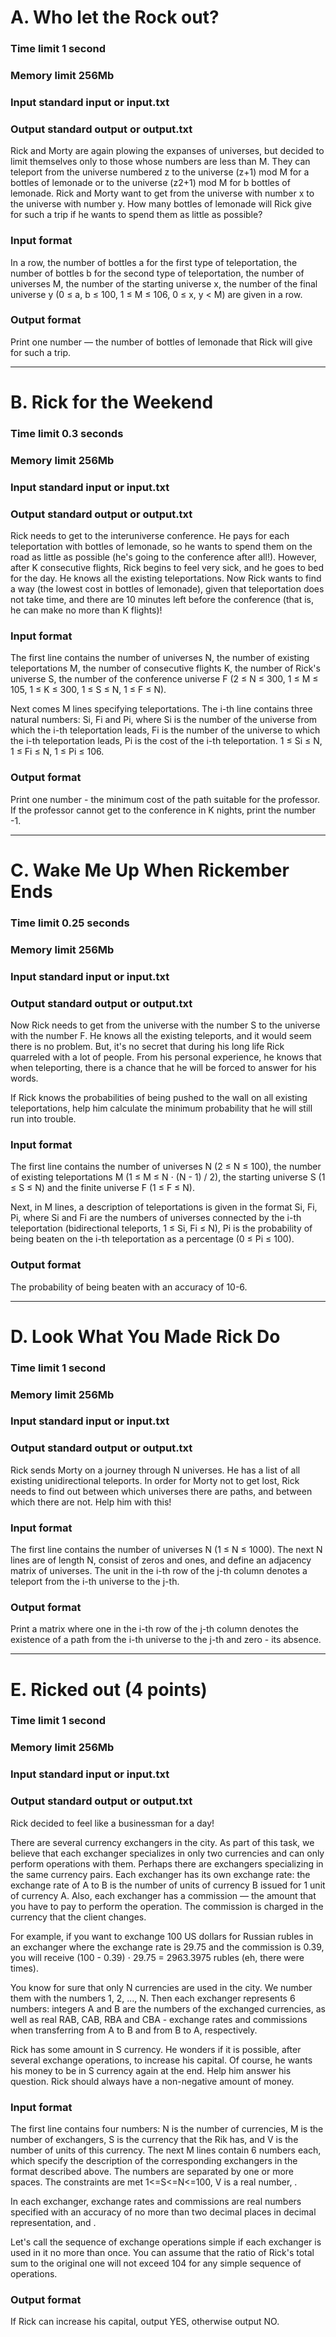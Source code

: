 # A. Who let the Rock out?

### Time limit 1 second

### Memory limit 256Mb

### Input standard input or input.txt

### Output standard output or output.txt


Rick and Morty are again plowing the expanses of universes, but decided to limit themselves only to those whose numbers are less than M. They can teleport from the universe numbered z to the universe (z+1) mod M for a bottles of lemonade or to the universe (z2+1) mod M for b bottles of lemonade. Rick and Morty want to get from the universe with number x to the universe with number y. How many bottles of lemonade will Rick give for such a trip if he wants to spend them as little as possible?

### Input format
In a row, the number of bottles a for the first type of teleportation, the number of bottles b for the second type of teleportation, the number of universes M, the number of the starting universe x, the number of the final universe y (0 ≤ a, b ≤ 100, 1 ≤ M ≤ 106, 0 ≤ x, y < M) are given in a row.

### Output format
Print one number — the number of bottles of lemonade that Rick will give for such a trip.

---
# B. Rick for the Weekend

### Time limit 0.3 seconds

### Memory limit 256Mb

### Input standard input or input.txt

### Output standard output or output.txt


Rick needs to get to the interuniverse conference. He pays for each teleportation with bottles of lemonade, so he wants to spend them on the road as little as possible (he's going to the conference after all!). However, after K consecutive flights, Rick begins to feel very sick, and he goes to bed for the day. He knows all the existing teleportations. Now Rick wants to find a way (the lowest cost in bottles of lemonade), given that teleportation does not take time, and there are 10 minutes left before the conference (that is, he can make no more than K flights)!

### Input format
The first line contains the number of universes N, the number of existing teleportations M, the number of consecutive flights K, the number of Rick's universe S, the number of the conference universe F (2 ≤ N ≤ 300, 1 ≤ M ≤ 105, 1 ≤ K ≤ 300, 1 ≤ S ≤ N, 1 ≤ F ≤ N).

Next comes M lines specifying teleportations. The i-th line contains three natural numbers: Si, Fi and Pi, where Si is the number of the universe from which the i-th teleportation leads, Fi is the number of the universe to which the i-th teleportation leads, Pi is the cost of the i-th teleportation. 1 ≤ Si ≤ N, 1 ≤ Fi ≤ N, 1 ≤ Pi ≤ 106.

### Output format
Print one number - the minimum cost of the path suitable for the professor. If the professor cannot get to the conference in K nights, print the number -1.

---
# C. Wake Me Up When Rickember Ends

### Time limit 0.25 seconds

### Memory limit 256Mb

### Input standard input or input.txt

### Output standard output or output.txt


Now Rick needs to get from the universe with the number S to the universe with the number F. He knows all the existing teleports, and it would seem there is no problem. But, it's no secret that during his long life Rick quarreled with a lot of people. From his personal experience, he knows that when teleporting, there is a chance that he will be forced to answer for his words.

If Rick knows the probabilities of being pushed to the wall on all existing teleportations, help him calculate the minimum probability that he will still run into trouble.

### Input format
The first line contains the number of universes N (2 ≤ N ≤ 100), the number of existing teleportations M (1 ≤ M ≤ N ⋅ (N - 1) / 2), the starting universe S (1 ≤ S ≤ N) and the finite universe F (1 ≤ F ≤ N).

Next, in M lines, a description of teleportations is given in the format Si, Fi, Pi, where Si and Fi are the numbers of universes connected by the i-th teleportation (bidirectional teleports, 1 ≤ Si, Fi ≤ N), Pi is the probability of being beaten on the i-th teleportation as a percentage (0 ≤ Pi ≤ 100).

### Output format
The probability of being beaten with an accuracy of 10-6.

---
# D. Look What You Made Rick Do

### Time limit 1 second

### Memory limit 256Mb

### Input standard input or input.txt

### Output standard output or output.txt


Rick sends Morty on a journey through N universes. He has a list of all existing unidirectional teleports. In order for Morty not to get lost, Rick needs to find out between which universes there are paths, and between which there are not. Help him with this!

### Input format
The first line contains the number of universes N (1 ≤ N ≤ 1000). The next N lines are of length N, consist of zeros and ones, and define an adjacency matrix of universes. The unit in the i-th row of the j-th column denotes a teleport from the i-th universe to the j-th.

### Output format
Print a matrix where one in the i-th row of the j-th column denotes the existence of a path from the i-th universe to the j-th and zero - its absence.


---
# E. Ricked out (4 points)

### Time limit 1 second

### Memory limit 256Mb

### Input standard input or input.txt

### Output standard output or output.txt


Rick decided to feel like a businessman for a day!

There are several currency exchangers in the city. As part of this task, we believe that each exchanger specializes in only two currencies and can only perform operations with them. Perhaps there are exchangers specializing in the same currency pairs. Each exchanger has its own exchange rate: the exchange rate of A to B is the number of units of currency B issued for 1 unit of currency A. Also, each exchanger has a commission — the amount that you have to pay to perform the operation. The commission is charged in the currency that the client changes.

For example, if you want to exchange 100 US dollars for Russian rubles in an exchanger where the exchange rate is 29.75 and the commission is 0.39, you will receive (100 - 0.39) ⋅ 29.75 = 2963.3975 rubles (eh, there were times).

You know for sure that only N currencies are used in the city. We number them with the numbers 1, 2, ..., N. Then each exchanger represents 6 numbers: integers A and B are the numbers of the exchanged currencies, as well as real RAB, CAB, RBA and CBA - exchange rates and commissions when transferring from A to B and from B to A, respectively.

Rick has some amount in S currency. He wonders if it is possible, after several exchange operations, to increase his capital. Of course, he wants his money to be in S currency again at the end. Help him answer his question. Rick should always have a non-negative amount of money.

### Input format
The first line contains four numbers: N is the number of currencies, M is the number of exchangers, S is the currency that the Rik has, and V is the number of units of this currency. The next M lines contain 6 numbers each, which specify the description of the corresponding exchangers in the format described above. The numbers are separated by one or more spaces. The constraints are met 1<=S<=N<=100, V is a real number, .

In each exchanger, exchange rates and commissions are real numbers specified with an accuracy of no more than two decimal places in decimal representation, and .

Let's call the sequence of exchange operations simple if each exchanger is used in it no more than once. You can assume that the ratio of Rick's total sum to the original one will not exceed 104 for any simple sequence of operations.

### Output format
If Rick can increase his capital, output YES, otherwise output NO.
